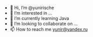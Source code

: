 - 👋 Hi, I’m @yunirische
- 👀 I’m interested in ...
- 🌱 I’m currently learning Java
- 💞️ I’m looking to collaborate on ...
- 📫 How to reach me yunir@yandex.ru

<!---
yunirische/yunirische is a ✨ special ✨ repository because its `README.md` (this file) appears on your GitHub profile.
You can click the Preview link to take a look at your changes.
--->
